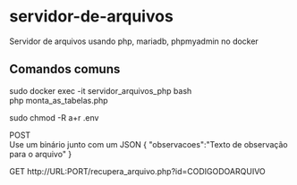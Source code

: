 # servidor-de-arquivos
 Servidor de arquivos usando php, mariadb, phpmyadmin no docker

 ## Comandos comuns  
  


sudo docker exec -it servidor_arquivos_php bash  
php monta_as_tabelas.php  
  
  
sudo chmod -R a+r .env  



POST  
Use um binário junto com um JSON
{
    "observacoes":"Texto de observação para o arquivo"
}

GET
http://URL:PORT/recupera_arquivo.php?id=CODIGODOARQUIVO


